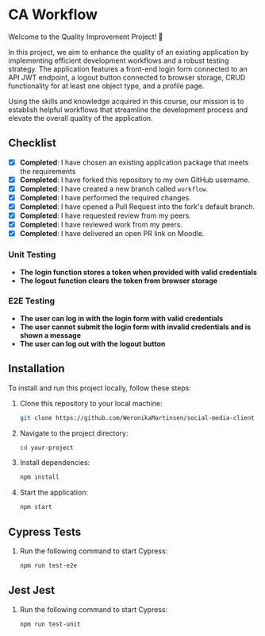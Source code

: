 # CA Workflow

Welcome to the Quality Improvement Project! 🚀

In this project, we aim to enhance the quality of an existing application by implementing efficient development workflows and a robust testing strategy. The application features a front-end login form connected to an API JWT endpoint, a logout button connected to browser storage, CRUD functionality for at least one object type, and a profile page.

Using the skills and knowledge acquired in this course, our mission is to establish helpful workflows that streamline the development process and elevate the overall quality of the application.

## Checklist

- [x] **Completed**: I have chosen an existing application package that meets the requirements
- [x] **Completed**: I have forked this repository to my own GitHub username.
- [x] **Completed**: I have created a new branch called `workflow`.
- [x] **Completed**: I have performed the required changes.
- [x] **Completed**: I have opened a Pull Request into the fork's default branch.
- [x] **Completed**: I have requested review from my peers.
- [x] **Completed**: I have reviewed work from my peers.
- [x] **Completed**: I have delivered an open PR link on Moodle.

### Unit Testing

- **The login function stores a token when provided with valid credentials**
- **The logout function clears the token from browser storage**

### E2E Testing

- **The user can log in with the login form with valid credentials**
- **The user cannot submit the login form with invalid credentials and is shown a message**
- **The user can log out with the logout button**

## Installation

To install and run this project locally, follow these steps:

1. Clone this repository to your local machine:

   ```bash
   git clone https://github.com/WeronikaMartinsen/social-media-client
   ```

2. Navigate to the project directory:

   ```bash
   cd your-project
   ```

3. Install dependencies:

   ```bash
   npm install
   ```

4. Start the application:

   ```bash
   npm start
   ```

## Cypress Tests

1. Run the following command to start Cypress:

   ```bash
   npm run test-e2e
   ```

## Jest Jest

1. Run the following command to start Cypress:

   ```bash
   npm run test-unit

   ```
